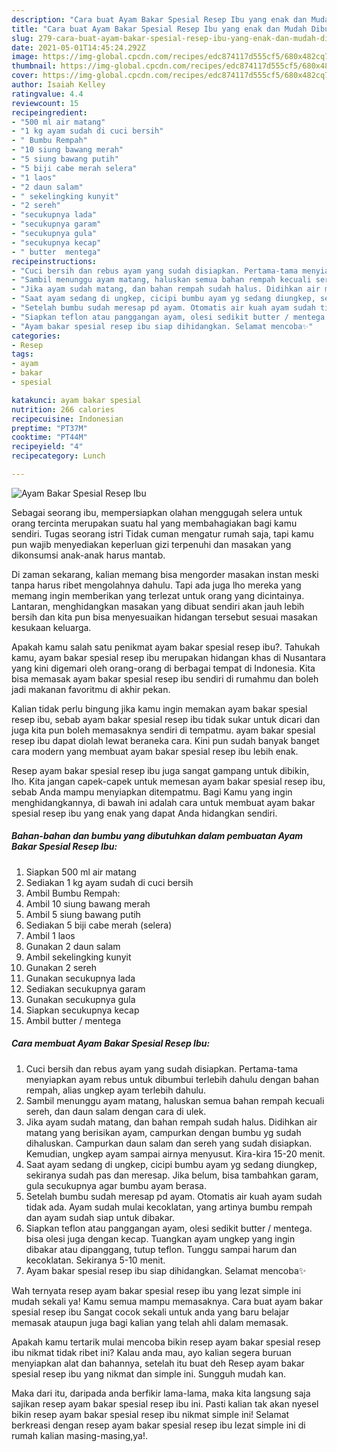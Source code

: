 ```yaml
---
description: "Cara buat Ayam Bakar Spesial Resep Ibu yang enak dan Mudah Dibuat"
title: "Cara buat Ayam Bakar Spesial Resep Ibu yang enak dan Mudah Dibuat"
slug: 279-cara-buat-ayam-bakar-spesial-resep-ibu-yang-enak-dan-mudah-dibuat
date: 2021-05-01T14:45:24.292Z
image: https://img-global.cpcdn.com/recipes/edc874117d555cf5/680x482cq70/ayam-bakar-spesial-resep-ibu-foto-resep-utama.jpg
thumbnail: https://img-global.cpcdn.com/recipes/edc874117d555cf5/680x482cq70/ayam-bakar-spesial-resep-ibu-foto-resep-utama.jpg
cover: https://img-global.cpcdn.com/recipes/edc874117d555cf5/680x482cq70/ayam-bakar-spesial-resep-ibu-foto-resep-utama.jpg
author: Isaiah Kelley
ratingvalue: 4.4
reviewcount: 15
recipeingredient:
- "500 ml air matang"
- "1 kg ayam sudah di cuci bersih"
- " Bumbu Rempah"
- "10 siung bawang merah"
- "5 siung bawang putih"
- "5 biji cabe merah selera"
- "1 laos"
- "2 daun salam"
- " sekelingking kunyit"
- "2 sereh"
- "secukupnya lada"
- "secukupnya garam"
- "secukupnya gula"
- "secukupnya kecap"
- " butter  mentega"
recipeinstructions:
- "Cuci bersih dan rebus ayam yang sudah disiapkan. Pertama-tama menyiapkan ayam rebus untuk dibumbui terlebih dahulu dengan bahan rempah, alias ungkep ayam terlebih dahulu."
- "Sambil menunggu ayam matang, haluskan semua bahan rempah kecuali sereh, dan daun salam dengan cara di ulek."
- "Jika ayam sudah matang, dan bahan rempah sudah halus. Didihkan air matang yang berisikan ayam, campurkan dengan bumbu yg sudah dihaluskan. Campurkan daun salam dan sereh yang sudah disiapkan. Kemudian, ungkep ayam sampai airnya menyusut. Kira-kira 15-20 menit."
- "Saat ayam sedang di ungkep, cicipi bumbu ayam yg sedang diungkep, sekiranya sudah pas dan meresap. Jika belum, bisa tambahkan garam, gula secukupnya agar bumbu ayam berasa."
- "Setelah bumbu sudah meresap pd ayam. Otomatis air kuah ayam sudah tidak ada. Ayam sudah mulai kecoklatan, yang artinya bumbu rempah dan ayam sudah siap untuk dibakar."
- "Siapkan teflon atau panggangan ayam, olesi sedikit butter / mentega. bisa olesi juga dengan kecap. Tuangkan ayam ungkep yang ingin dibakar atau dipanggang, tutup teflon. Tunggu sampai harum dan kecoklatan. Sekiranya 5-10 menit."
- "Ayam bakar spesial resep ibu siap dihidangkan. Selamat mencoba✨"
categories:
- Resep
tags:
- ayam
- bakar
- spesial

katakunci: ayam bakar spesial 
nutrition: 266 calories
recipecuisine: Indonesian
preptime: "PT37M"
cooktime: "PT44M"
recipeyield: "4"
recipecategory: Lunch

---
```



![Ayam Bakar Spesial Resep Ibu](https://img-global.cpcdn.com/recipes/edc874117d555cf5/680x482cq70/ayam-bakar-spesial-resep-ibu-foto-resep-utama.jpg)

Sebagai seorang ibu, mempersiapkan olahan menggugah selera untuk orang tercinta merupakan suatu hal yang membahagiakan bagi kamu sendiri. Tugas seorang istri Tidak cuman mengatur rumah saja, tapi kamu pun wajib menyediakan keperluan gizi terpenuhi dan masakan yang dikonsumsi anak-anak harus mantab.

Di zaman  sekarang, kalian memang bisa mengorder masakan instan meski tanpa harus ribet mengolahnya dahulu. Tapi ada juga lho mereka yang memang ingin memberikan yang terlezat untuk orang yang dicintainya. Lantaran, menghidangkan masakan yang dibuat sendiri akan jauh lebih bersih dan kita pun bisa menyesuaikan hidangan tersebut sesuai masakan kesukaan keluarga. 



Apakah kamu salah satu penikmat ayam bakar spesial resep ibu?. Tahukah kamu, ayam bakar spesial resep ibu merupakan hidangan khas di Nusantara yang kini digemari oleh orang-orang di berbagai tempat di Indonesia. Kita bisa memasak ayam bakar spesial resep ibu sendiri di rumahmu dan boleh jadi makanan favoritmu di akhir pekan.

Kalian tidak perlu bingung jika kamu ingin memakan ayam bakar spesial resep ibu, sebab ayam bakar spesial resep ibu tidak sukar untuk dicari dan juga kita pun boleh memasaknya sendiri di tempatmu. ayam bakar spesial resep ibu dapat diolah lewat beraneka cara. Kini pun sudah banyak banget cara modern yang membuat ayam bakar spesial resep ibu lebih enak.

Resep ayam bakar spesial resep ibu juga sangat gampang untuk dibikin, lho. Kita jangan capek-capek untuk memesan ayam bakar spesial resep ibu, sebab Anda mampu menyiapkan ditempatmu. Bagi Kamu yang ingin menghidangkannya, di bawah ini adalah cara untuk membuat ayam bakar spesial resep ibu yang enak yang dapat Anda hidangkan sendiri.

<!--inarticleads1-->

##### Bahan-bahan dan bumbu yang dibutuhkan dalam pembuatan Ayam Bakar Spesial Resep Ibu:

1. Siapkan 500 ml air matang
1. Sediakan 1 kg ayam sudah di cuci bersih
1. Ambil  Bumbu Rempah:
1. Ambil 10 siung bawang merah
1. Ambil 5 siung bawang putih
1. Sediakan 5 biji cabe merah (selera)
1. Ambil 1 laos
1. Gunakan 2 daun salam
1. Ambil  sekelingking kunyit
1. Gunakan 2 sereh
1. Gunakan secukupnya lada
1. Sediakan secukupnya garam
1. Gunakan secukupnya gula
1. Siapkan secukupnya kecap
1. Ambil  butter / mentega




<!--inarticleads2-->

##### Cara membuat Ayam Bakar Spesial Resep Ibu:

1. Cuci bersih dan rebus ayam yang sudah disiapkan. Pertama-tama menyiapkan ayam rebus untuk dibumbui terlebih dahulu dengan bahan rempah, alias ungkep ayam terlebih dahulu.
1. Sambil menunggu ayam matang, haluskan semua bahan rempah kecuali sereh, dan daun salam dengan cara di ulek.
1. Jika ayam sudah matang, dan bahan rempah sudah halus. Didihkan air matang yang berisikan ayam, campurkan dengan bumbu yg sudah dihaluskan. Campurkan daun salam dan sereh yang sudah disiapkan. Kemudian, ungkep ayam sampai airnya menyusut. Kira-kira 15-20 menit.
1. Saat ayam sedang di ungkep, cicipi bumbu ayam yg sedang diungkep, sekiranya sudah pas dan meresap. Jika belum, bisa tambahkan garam, gula secukupnya agar bumbu ayam berasa.
1. Setelah bumbu sudah meresap pd ayam. Otomatis air kuah ayam sudah tidak ada. Ayam sudah mulai kecoklatan, yang artinya bumbu rempah dan ayam sudah siap untuk dibakar.
1. Siapkan teflon atau panggangan ayam, olesi sedikit butter / mentega. bisa olesi juga dengan kecap. Tuangkan ayam ungkep yang ingin dibakar atau dipanggang, tutup teflon. Tunggu sampai harum dan kecoklatan. Sekiranya 5-10 menit.
1. Ayam bakar spesial resep ibu siap dihidangkan. Selamat mencoba✨




Wah ternyata resep ayam bakar spesial resep ibu yang lezat simple ini mudah sekali ya! Kamu semua mampu memasaknya. Cara buat ayam bakar spesial resep ibu Sangat cocok sekali untuk anda yang baru belajar memasak ataupun juga bagi kalian yang telah ahli dalam memasak.

Apakah kamu tertarik mulai mencoba bikin resep ayam bakar spesial resep ibu nikmat tidak ribet ini? Kalau anda mau, ayo kalian segera buruan menyiapkan alat dan bahannya, setelah itu buat deh Resep ayam bakar spesial resep ibu yang nikmat dan simple ini. Sungguh mudah kan. 

Maka dari itu, daripada anda berfikir lama-lama, maka kita langsung saja sajikan resep ayam bakar spesial resep ibu ini. Pasti kalian tak akan nyesel bikin resep ayam bakar spesial resep ibu nikmat simple ini! Selamat berkreasi dengan resep ayam bakar spesial resep ibu lezat simple ini di rumah kalian masing-masing,ya!.

